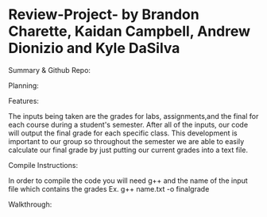 # Review-Project- by Brandon Charette, Kaidan Campbell, Andrew Dionizio and Kyle DaSilva 

Summary & Github Repo:

Planning:

Features:

The inputs being taken are the grades for labs, assignments,and the final for each course during a student's semester. After all of the inputs, our code will output the final grade for each specific class. This development is important to our group so throughout the semester we are able to easily calculate our final grade by just putting our current grades into a text file.

Compile Instructions:

In order to compile the code you will need g++ and the name of the input file which contains the grades
       Ex. g++ name.txt -o finalgrade

Walkthrough:
